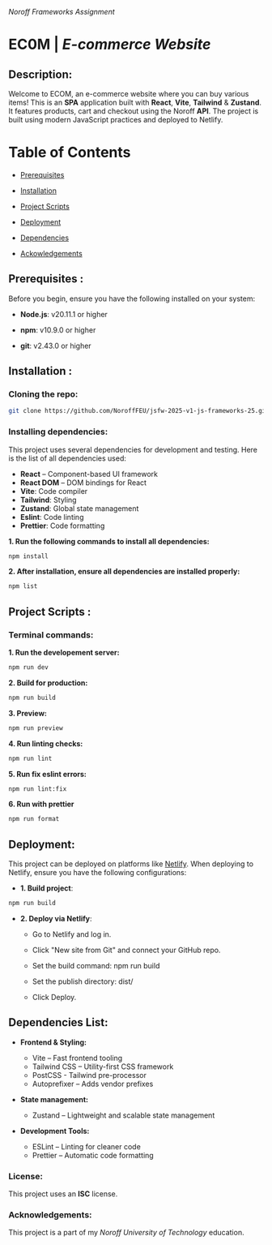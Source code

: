 _Noroff Frameworks Assignment_

# EC0M | _E-commerce Website_

## Description:

Welcome to ECOM, an e-commerce website where you can buy various items! This is an **SPA** application built with **React**, **Vite**, **Tailwind** & **Zustand**. It features products, cart and checkout using the Noroff **API**. The project is built using modern JavaScript practices and deployed to Netlify.

# Table of Contents

- [Prerequisites](#prerequisites)

- [Installation](#installation)

- [Project Scripts](#project-scripts)

- [Deployment](#deployment)

- [Dependencies](#dependencies)

- [Ackowledgements](#acknowledgements)

## Prerequisites :

Before you begin, ensure you have the following installed on your system:

- **Node.js**: v20.11.1 or higher

- **npm**: v10.9.0 or higher

- **git**: v2.43.0 or higher

## Installation :

### Cloning the repo:

```bash
git clone https://github.com/NoroffFEU/jsfw-2025-v1-js-frameworks-25.git
```

### Installing dependencies:

This project uses several dependencies for development and testing. Here is the list of all dependencies used:

- **React** – Component-based UI framework
- **React DOM** – DOM bindings for React
- **Vite**: Code compiler
- **Tailwind**: Styling
- **Zustand**: Global state management
- **Eslint**: Code linting
- **Prettier**: Code formatting


**1. Run the following commands to install all dependencies:**

```bash
npm install
```

**2. After installation, ensure all dependencies are installed properly:**

```bash
npm list
```

## Project Scripts :

### Terminal commands:

**1. Run the developement server:**

```bash
npm run dev
```

**2. Build for production:**

```bash
npm run build
```

**3. Preview:**

```bash
npm run preview
```

**4. Run linting checks:**

```bash
npm run lint
```

**5. Run fix eslint errors:**

```bash
npm run lint:fix
```

**6. Run with prettier**

```bash
npm run format
```

## Deployment:
This project can be deployed on platforms like [Netlify](https://app.netlify.com). When deploying to Netlify, ensure you have the following configurations:

- **1. Build project**: 
```bash 
npm run build
```
- **2. Deploy via Netlify**: 
    - Go to Netlify and log in.

    - Click "New site from Git" and connect your GitHub repo.

    - Set the build command: npm run build

    - Set the publish directory: dist/

    - Click Deploy.


## Dependencies List:

- **Frontend & Styling:**
    - Vite – Fast frontend tooling
    - Tailwind CSS – Utility-first CSS framework
    - PostCSS - Tailwind pre-processor
    - Autoprefixer – Adds vendor prefixes

- **State management:**
    - Zustand – Lightweight and scalable state management

- **Development Tools:**
    - ESLint – Linting for cleaner code
    - Prettier – Automatic code formatting
    
### License:

This project uses an **ISC** license.

### Acknowledgements:

This project is a part of my _Noroff University of Technology_ education.
